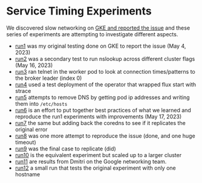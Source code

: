 # Service Timing Experiments

We discovered slow networking on [GKE and reported the issue](https://github.com/kubernetes/kubernetes/issues/117819) and these series
of experiments are attempting to investigate different aspects.

 - [run1](run1) was my original testing done on GKE to report the issue (May 4, 2023)
 - [run2](run2) was a secondary test to run nslookup across different cluster flags (May 16, 2023)
 - [run3](run3) ran telnet in the worker pod to look at connection times/patterns to the broker leader (index 0)
 - [run4](run4) used a test deployment of the operator that wrapped flux start with strace
 - [run5](run5) attempts to remove DNS by getting pod ip addresses and writing them into `/etc/hosts`
 - [run6](run6) is an effort to put together best practices of what we learned and reproduce the run1 experiments with improvements (May 17, 2023)
 - [run7](run7) the same but adding back the coredns to see if it replicates the original error
 - [run8](run8) was one more attempt to reproduce the issue (done, and one huge timeout)
 - [run9](run9) was the final case to replicate (did)
 - [run10](run10) is the equivalent experiment but scaled up to a larger cluster
 - [run11](run11) are results from Dmitri on the Google networking team.
 - [run12](run12) a small run that tests the original experiment with only one hostname
